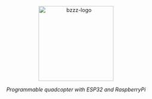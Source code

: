 <p align="center">
<img width="200" alt="bzzz-logo" src="https://user-images.githubusercontent.com/125415/230777948-6387b44a-b427-43a5-9924-e750b42880ef.png">
</p>

<p align="center">
<em>Programmable quadcopter with ESP32 and RaspberryPi</em>
</p>
